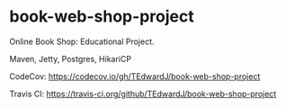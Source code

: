 # book-web-shop-project
Online Book Shop: Educational Project.

Maven, Jetty, Postgres, HikariCP

CodeCov: https://codecov.io/gh/TEdwardJ/book-web-shop-project

Travis CI: https://travis-ci.org/github/TEdwardJ/book-web-shop-project
